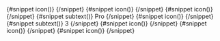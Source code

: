 <Sidebar>
	<SidebarGroup>
		<SidebarItem label="Dashboard">
			{#snippet icon()}
				<ChartSolid
					class="h-5 w-5 text-gray-500 transition duration-75 group-hover:text-gray-900 dark:text-gray-400 dark:group-hover:text-white"
				/>
			{/snippet}
		</SidebarItem>
		<SidebarDropdownWrapper label="E-commerce">
			{#snippet icon()}
				<ShoppingBagSolid
					class="h-5 w-5 text-gray-500 transition duration-75 group-hover:text-gray-900 dark:text-gray-400 dark:group-hover:text-white"
				/>
			{/snippet}
			<SidebarItem label="Sidebar" href="/sidebar"/>
			<SidebarItem label="Billing"/>
			<SidebarItem label="Invoice"/>
		</SidebarDropdownWrapper>
		<SidebarItem label="Kanban" {spanclass}>
			{#snippet icon()}
				<GridSolid
					class="h-5 w-5 text-gray-500 transition duration-75 group-hover:text-gray-900 dark:text-gray-400 dark:group-hover:text-white"
				/>
			{/snippet}
			{#snippet subtext()}
				<span
					class="ms-3 inline-flex items-center justify-center rounded-full bg-gray-200 px-2 text-sm font-medium text-gray-800 dark:bg-gray-700 dark:text-gray-300"
				>
					Pro
				</span>
			{/snippet}
		</SidebarItem>
		<SidebarItem label="Inbox" {spanclass}>
			{#snippet icon()}
				<MailBoxSolid
					class="h-5 w-5 text-gray-500 transition duration-75 group-hover:text-gray-900 dark:text-gray-400 dark:group-hover:text-white"
				/>
			{/snippet}
			{#snippet subtext()}
				<span
					class="ms-3 inline-flex h-3 w-3 items-center justify-center rounded-full bg-primary-200 p-3 text-sm font-medium text-primary-600 dark:bg-primary-900 dark:text-primary-200"
				>
					3
				</span>
			{/snippet}
		</SidebarItem>
		<SidebarItem label="Users">
			{#snippet icon()}
				<UserSolid
					class="h-5 w-5 text-gray-500 transition duration-75 group-hover:text-gray-900 dark:text-gray-400 dark:group-hover:text-white"
				/>
			{/snippet}
		</SidebarItem>
		<SidebarItem label="Sign In">
			{#snippet icon()}
				<ArrowRightToBracketSolid
					class="h-5 w-5 text-gray-500 transition duration-75 group-hover:text-gray-900 dark:text-gray-400 dark:group-hover:text-white"
				/>
			{/snippet}
		</SidebarItem>
		<SidebarItem label="Sign Up">
			{#snippet icon()}
				<EditSolid
					class="h-5 w-5 text-gray-500 transition duration-75 group-hover:text-gray-900 dark:text-gray-400 dark:group-hover:text-white"
				/>
			{/snippet}
		</SidebarItem>
	</SidebarGroup>
</Sidebar>
